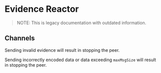 # Evidence Reactor

> NOTE: This is legacy documentation with outdated information.

## Channels

Sending invalid evidence will result in stopping the peer.

Sending incorrectly encoded data or data exceeding `maxMsgSize` will result
in stopping the peer.
